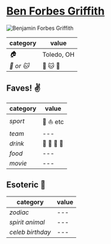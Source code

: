# [Ben Forbes Griffith](https://github.com/Epicurean306)

![Benjamin Forbes Griffith](https://avatars3.githubusercontent.com/u/11682684?v=3&s=460)

| category | value |
|-----------|-------|
| _:house:_ | Toledo, OH |D
| _:dog: or :cat:_ | :dog: :cat: :dragon: |

## Faves! :v:

| category | value |
|----------|------------------------------------|
| _sport_  | :football: :sailboat: etc |
| _team_   | --- |
| _drink_  | :beer: :wine_glass: :beer: :beers: |
| _food_   | --- |
| _movie_  | --- |

## Esoteric :crystal_ball:

| category | value |
|----------|-------|
| _zodiac_ | --- |
| _spirit animal_ | --- |
| _celeb birthday_ | --- |
